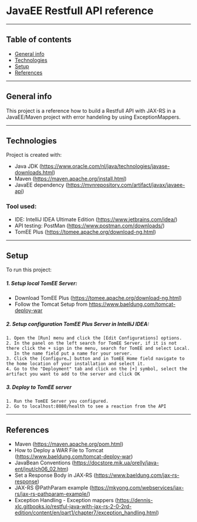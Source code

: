 # JavaEE Restfull API reference

---
## Table of contents
* [General info](#general-info)
* [Technologies](#technologies)
* [Setup](#setup)
* [References](#references)
---
## General info
This project is a reference how to build a Restfull API with JAX-RS in a JavaEE/Maven project with error handeling by using ExceptionMappers.

---
## Technologies
Project is created with:
* Java JDK (https://www.oracle.com/nl/java/technologies/javase-downloads.html)
* Maven (https://maven.apache.org/install.html)
* JavaEE dependency (https://mvnrepository.com/artifact/javax/javaee-api)

### Tool used:
* IDE: IntelliJ IDEA Ultimate Edition (https://www.jetbrains.com/idea/)
* API testing: PostMan (https://www.postman.com/downloads/)
* TomEE Plus (https://tomee.apache.org/download-ng.html)
  
---
## Setup
To run this project:
##### 1. Setup local TomEE Server: 
* Download TomEE Plus (https://tomee.apache.org/download-ng.html)
* Follow the Tomcat Setup from https://www.baeldung.com/tomcat-deploy-war

##### 2. Setup configuration TomEE Plus Server in IntelliJ IDEA:
```
1. Open the [Run] menu and click the [Edit Configurations] options.
2. In the panel on the left search for TomEE Server, if it is not there click the + sign in the menu, search for TomEE and select Local. 
   In the name field put a name for your server.
3. Click the [Configure…] button and in TomEE Home field navigate to the home location of your installation and select it.
4. Go to the "Deployment" tab and click on the [+] symbol, select the artifact you want to add to the server and click OK

```
##### 3. Deploy to TomEE server
```
1. Run the TomEE Server you configured.
2. Go to localhost:8080/health to see a reaction from the API 
```

---
## References
* Maven (https://maven.apache.org/pom.html)
* How to Deploy a WAR File to Tomcat (https://www.baeldung.com/tomcat-deploy-war)
* JavaBean Conventions (https://docstore.mik.ua/orelly/java-ent/jnut/ch06_02.htm)
* Set a Response Body in JAX-RS (https://www.baeldung.com/jax-rs-response)
* JAX-RS @PathParam example (https://mkyong.com/webservices/jax-rs/jax-rs-pathparam-example/)
* Exception Handling - Exception mappers (https://dennis-xlc.gitbooks.io/restful-java-with-jax-rs-2-0-2rd-edition/content/en/part1/chapter7/exception_handling.html)

